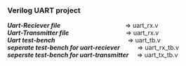 ### Verilog UART project
  ***Uart-Reciever file*** &emsp; &emsp; &emsp; &emsp; &emsp; &emsp; &emsp; &emsp; => uart_rx.v <br/>
  ***Uart-Transmitter file*** &emsp; &emsp; &emsp; &emsp; &emsp; &emsp; &emsp; => uart_rx.v <br/>
  ***Uart test-bench*** &emsp; &emsp; &emsp; &emsp; &emsp; &emsp; &emsp; &emsp; &emsp; => uart_tb.v <br/>
  ***seperate test-bench for uart-reciever*** &emsp; &emsp; => uart_rx_tb.v <br/>
  ***seperste test-bench for uart-transmitter*** &ensp; &nbsp;=> uart_tx_tb.v
